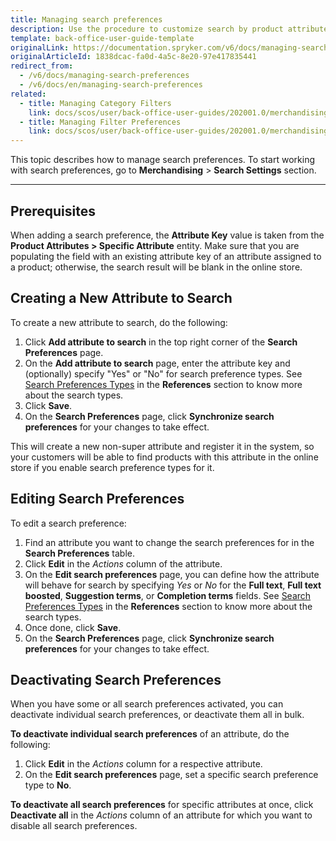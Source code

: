 ```yaml
---
title: Managing search preferences
description: Use the procedure to customize search by product attributes and specify search preference types in the online shop.
template: back-office-user-guide-template
originalLink: https://documentation.spryker.com/v6/docs/managing-search-preferences
originalArticleId: 1838dcac-fa0d-4a5c-8e20-97e417835441
redirect_from:
  - /v6/docs/managing-search-preferences
  - /v6/docs/en/managing-search-preferences
related:
  - title: Managing Category Filters
    link: docs/scos/user/back-office-user-guides/202001.0/merchandising/search-and-filters/managing-category-filters.html
  - title: Managing Filter Preferences
    link: docs/scos/user/back-office-user-guides/202001.0/merchandising/search-and-filters/managing-filter-preferences.html
---
```


This topic describes how to manage search preferences. 
To start working with search preferences, go to **Merchandising** > **Search Settings** section.
***
## Prerequisites
When adding a search preference, the **Attribute Key** value is taken from the **Product Attributes > Specific Attribute** entity. Make sure that you are populating the field with an existing attribute key of an attribute assigned to a product; otherwise, the search result will be blank in the online store.

## Creating a New Attribute to Search

To create a new attribute to search, do the following:
1. Click **Add attribute to search** in the top right corner of the **Search Preferences** page.
2. On the **Add attribute to search** page, enter the attribute key and (optionally) specify "Yes" or "No" for search preference types.
    See [Search Preferences Types](/docs/scos/user/back-office-user-guides/{{page.version}}/merchandising/search-and-filters/references/reference-information-search-preferences-types.html) in the **References** section to know more about the search types.
3. Click **Save**.
4. On the **Search Preferences** page, click **Synchronize search preferences** for your changes to take effect.

This will create a new non-super attribute and register it in the system, so your customers will be able to find products with this attribute in the online store if you enable search preference types for it.

## Editing Search Preferences
To edit a search preference:
1. Find an attribute you want to change the search preferences for in the **Search Preferences** table.
2. Click **Edit** in the _Actions_ column of the attribute.
3. On the **Edit search preferences** page, you can define how the attribute will behave for search by specifying _Yes_ or _No_ for the **Full text**, **Full text boosted**, **Suggestion terms**, or **Completion terms** fields. See [Search Preferences Types](/docs/scos/user/back-office-user-guides/{{page.version}}/merchandising/search-and-filters/references/reference-information-search-preferences-types.html) in the **References** section to know more about the search types.
4. Once done, click **Save**.
5. On the **Search Preferences** page, click **Synchronize search preferences** for your changes to take effect.

## Deactivating Search Preferences

When you have some or all search preferences activated, you can deactivate individual search preferences, or deactivate them all in bulk.

**To deactivate individual search preferences** of an attribute, do the following:
1. Click **Edit** in the _Actions_ column for a respective attribute.
2. On the **Edit search preferences** page, set a specific search preference type to **No**.

**To deactivate all search preferences** for specific attributes at once, click **Deactivate all** in the _Actions_ column of an attribute for which you want to disable all search preferences.

